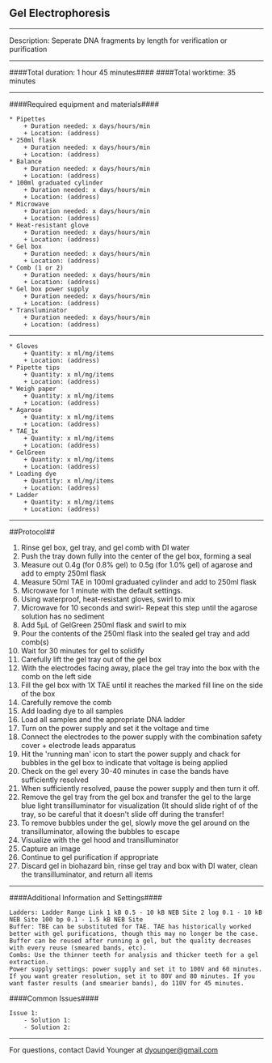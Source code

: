 Gel Electrophoresis
--------------
- - - - - - - - - - - - - - - - - - - - - - - - - - - - - - - - - - - - - - - - - - - -
Description: Seperate DNA fragments by length for verification or purification

- - - - - - - - - - - - - - - - - - - - - - - - - - - - - - - - - - - - - - - - - - - -
####Total duration: 1 hour 45 minutes####
####Total worktime: 35 minutes
    
- - - - - - - - - - - - - - - - - - - - - - - - - - - - - - - - - - - - - - - - - - - -

####Required equipment and materials####

    * Pipettes
        + Duration needed: x days/hours/min
        + Location: (address)
    * 250ml flask
        + Duration needed: x days/hours/min
        + Location: (address)
    * Balance
        + Duration needed: x days/hours/min
        + Location: (address)
    * 100ml graduated cylinder
        + Duration needed: x days/hours/min
        + Location: (address)
    * Microwave
        + Duration needed: x days/hours/min
        + Location: (address)
    * Heat-resistant glove
        + Duration needed: x days/hours/min
        + Location: (address)
    * Gel box
        + Duration needed: x days/hours/min
        + Location: (address)
    * Comb (1 or 2)
        + Duration needed: x days/hours/min
        + Location: (address)      
    * Gel box power supply
        + Duration needed: x days/hours/min
        + Location: (address)   
    * Transluminator
        + Duration needed: x days/hours/min
        + Location: (address)   

-----------------------

    * Gloves
        + Quantity: x ml/mg/items
        + Location: (address)
    * Pipette tips
        + Quantity: x ml/mg/items
        + Location: (address)
    * Weigh paper
        + Quantity: x ml/mg/items
        + Location: (address)
    * Agarose
        + Quantity: x ml/mg/items
        + Location: (address)
    * TAE_1x
        + Quantity: x ml/mg/items
        + Location: (address) 
    * GelGreen
        + Quantity: x ml/mg/items
        + Location: (address)  
    * Loading dye
        + Quantity: x ml/mg/items
        + Location: (address) 
    * Ladder
        + Quantity: x ml/mg/items
        + Location: (address)  

- - - - - - - - - - - - - - - - - - - - - - - - - - - - - - - - - - - - - - - - - - - - 

##Protocol##

1. Rinse gel box, gel tray, and gel comb with DI water
2. Push the tray down fully into the center of the gel box, forming a seal
3. Measure out 0.4g (for 0.8% gel) to 0.5g (for 1.0% gel) of agarose and add to empty 250ml flask
4. Measure 50ml TAE in 100ml graduated cylinder and add to 250ml flask
5. Microwave for 1 minute with the default settings. 
6. Using waterproof, heat-resistant gloves, swirl to mix
7. Microwave for 10 seconds and swirl- Repeat this step until the agarose solution has no sediment
8. Add 5µL of GelGreen 250ml flask and swirl to mix
9. Pour the contents of the 250ml flask into the sealed gel tray and add comb(s)
10. Wait for 30 minutes for gel to solidify
11. Carefully lift the gel tray out of the gel box
12. With the electrodes facing away, place the gel tray into the box with the comb on the left side
13. Fill the gel box with 1X TAE until it reaches the marked fill line on the side of the box
14. Carefully remove the comb
15. Add loading dye to all samples
16. Load all samples and the appropriate DNA ladder
17. Turn on the power supply and set it the voltage and time
18. Connect the electrodes to the power supply with the combination safety cover + electrode leads apparatus 
19. Hit the 'running man' icon to start the power supply and chack for bubbles in the gel box to indicate that voltage is being applied
20. Check on the gel every 30-40 minutes in case the bands have sufficiently resolved
21. When sufficiently resolved, pause the power supply and then turn it off. 
22. Remove the gel tray from the gel box and transfer the gel to the large blue light transilluminator for visualization (It should slide right of of the tray, so be careful that it doesn't slide off during the transfer! 
23. To remove bubbles under the gel, slowly move the gel around on the transilluminator, allowing the bubbles to escape
24. Visualize with the gel hood and transilluminator
25. Capture an image
26. Continue to gel purification if appropriate
27. Discard gel in biohazard bin, rinse gel tray and box with DI water, clean the transilluminator, and return all items

- - - - - - - - - - - - - - - - - - - - - - - - - - - - - - - - - - - - - - - - - - - - 
    
    
####Additional Information and Settings####

    Ladders: Ladder Range Link 1 kB 0.5 - 10 kB NEB Site 2 log 0.1 - 10 kB NEB Site 100 bp 0.1 - 1.5 kB NEB Site
    Buffer: TBE can be substituted for TAE. TAE has historically worked better with gel purifications, though this may no longer be the case. Buffer can be reused after running a gel, but the quality decreases with every reuse (smeared bands, etc).
    Combs: Use the thinner teeth for analysis and thicker teeth for a gel extraction.
    Power supply settings: power supply and set it to 100V and 60 minutes. If you want greater resolution, set it to 80V and 80 minutes. If you want faster results (and smearier bands), do 110V for 45 minutes.

####Common Issues####

    Issue 1:
        - Solution 1:
        - Solution 2:

- - - - - - - - - - - - - - - - - - - - - - - - - - - - - - - - - - - - - - - - - - - - 
       
For questions, contact David Younger at dyounger@gmail.com    
